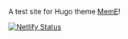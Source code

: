 A test site for Hugo theme [MemE](https://github.com/reuixiy/hugo-theme-meme)!

[![Netlify Status](https://api.netlify.com/api/v1/badges/3fce9bfd-02b9-47a4-9c79-1f3e27f26c7a/deploy-status)](https://app.netlify.com/sites/meme-test/deploys)
